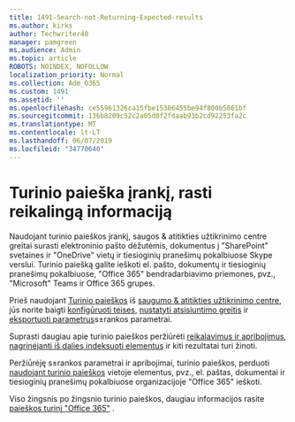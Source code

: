 ```yaml
---
title: 1491-Search-not-Returning-Expected-results
ms.author: kirks
author: Techwriter40
manager: pamgreen
ms.audience: Admin
ms.topic: article
ROBOTS: NOINDEX, NOFOLLOW
localization_priority: Normal
ms.collection: Adm_O365
ms.custom: 1491
ms.assetid: ''
ms.openlocfilehash: ce55961326ca15fbe15386455be94f800b5861bf
ms.sourcegitcommit: 136b8209c52c2a05d0f2fdaab93b2cd92253fa2c
ms.translationtype: MT
ms.contentlocale: lt-LT
ms.lasthandoff: 06/07/2019
ms.locfileid: "34770640"
---
```

# <a name="content-search-tool-to-find-relevant-info"></a>Turinio paieška įrankį, rasti reikalingą informaciją

Naudojant turinio paieškos įrankį, saugos & atitikties užtikrinimo centre greitai surasti elektroninio pašto dėžutėmis, dokumentus į "SharePoint" svetaines ir "OneDrive" vietų ir tiesioginių pranešimų pokalbiuose Skype verslui. Turinio paiešką galite ieškoti el. pašto, dokumentų ir tiesioginių pranešimų pokalbiuose, "Office 365" bendradarbiavimo priemones, pvz., "Microsoft" Teams ir Office 365 grupes.


Prieš naudojant [Turinio paieškos](https://sip.protection.office.com/contentsearchbeta?ContentOnly=1) iš [saugumo & atitikties užtikrinimo centre](https://sip.protection.office.com/homepage), jūs norite baigti [konfigūruoti teises](https://docs.microsoft.com/office365/securitycompliance/permissions-filtering-for-content-search), [nustatyti atsisiuntimo greitis](https://docs.microsoft.com/office365/securitycompliance/increase-download-speeds-when-exporting-ediscovery-results) ir [eksportuoti parametrus](https://docs.microsoft.com/office365/securitycompliance/disable-reports-when-you-export-content-search-results)s±rankos parametrai.

Suprasti daugiau apie turinio paieškos peržiūrėti [reikalavimus ir apribojimus](https://docs.microsoft.com/office365/securitycompliance/limits-for-content-search), [nagrinėjanti iš dalies indeksuoti elementus](https://docs.microsoft.com/office365/securitycompliance/investigating-partially-indexed-items-in-ediscovery) ir kiti rezultatai turi žinoti.

Peržiūrėję s±rankos parametrai ir apribojimai, turinio paieškos, perduoti [naudojant turinio paieškos</a> vietoje elementus, pvz., el. paštas, dokumentai ir tiesioginių pranešimų pokalbiuose organizacijoje "Office 365" ieškoti](https://docs.microsoft.com/office365/securitycompliance/content-search).

Viso žingsnis po žingsnio turinio paieškos, daugiau informacijos rasite [paieškos turinį "Office 365"](https://docs.microsoft.com/office365/securitycompliance/search-for-content) .
